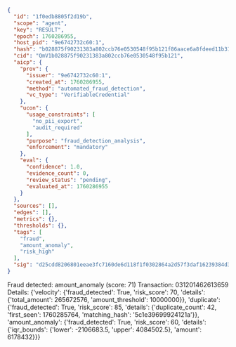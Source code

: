 ```json
{
  "id": "1f0edb8805f2d19b",
  "scope": "agent",
  "key": "RESULT",
  "epoch": 1760286955,
  "host_pid": "9e6742732c60:1",
  "hash": "b028875f90231383a802ccb76e0530548f95b121f86aace6a8fdeed11b310aa1",
  "cid": "QmV1b028875f90231383a802ccb76e0530548f95b121",
  "aicp": {
    "prov": {
      "issuer": "9e6742732c60:1",
      "created_at": 1760286955,
      "method": "automated_fraud_detection",
      "vc_type": "VerifiableCredential"
    },
    "ucon": {
      "usage_constraints": [
        "no_pii_export",
        "audit_required"
      ],
      "purpose": "fraud_detection_analysis",
      "enforcement": "mandatory"
    },
    "eval": {
      "confidence": 1.0,
      "evidence_count": 0,
      "review_status": "pending",
      "evaluated_at": 1760286955
    }
  },
  "sources": [],
  "edges": [],
  "metrics": {},
  "thresholds": {},
  "tags": [
    "fraud",
    "amount_anomaly",
    "risk_high"
  ],
  "sig": "d25cdd8206801eeae3fc7160de6d118f1f0302864a2d57f3daf16239384d3d09"
}
```

Fraud detected: amount_anomaly (score: 71)
Transaction: 031201462613659
Details: {'velocity': {'fraud_detected': True, 'risk_score': 70, 'details': {'total_amount': 265672576, 'amount_threshold': 10000000}}, 'duplicate': {'fraud_detected': True, 'risk_score': 85, 'details': {'duplicate_count': 42, 'first_seen': 1760285764, 'matching_hash': '5c1e39699924121a'}}, 'amount_anomaly': {'fraud_detected': True, 'risk_score': 60, 'details': {'iqr_bounds': {'lower': -2106683.5, 'upper': 4084502.5}, 'amount': 6178432}}}